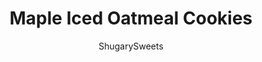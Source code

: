 ---
layout: ../../layouts/MarkdownPostLayout.astro
title: Maple Iced Oatmeal Cookies
author: ShugarySweets
pubDate: 2019-01-15
description: "These homestyle Maple Iced Oatmeal Cookies are packed with flavor! The wonderful texture and maple flavor guarantees an incredible cookie experience. These disappear fast whenever I bake them!"
image_url: https://www.shugarysweets.com/wp-content/uploads/2015/09/maple-iced-oatmeal-cookies-1.jpg
tags: ["Cookies","American"]
calories: 169
protein: 2
carbohydrates: 26
fats: 7
fiber: 1
ingredients: ["2 cups quick cook oatmeal","1 cup unsalted butter, melted","1 cup granulated sugar","1/2 cup light brown sugar, packed","2 large eggs","1 teaspoon maple flavoring","1 Tablespoon cinnamon","1 teaspoon nutmeg","1 teaspoon kosher salt","1 teaspoon baking soda","1 Tablespoon baking powder","2 cups all-purpose flour","2 cups powdered sugar","1 teaspoon maple flavoring","1/4 cup milk"]
serves: 27
time: "31 minutes"
prepTime: "15 minutes"
instructions: ["In a food processor (or blender), add oatmeal and pulse until partially ground. Don't make into a fine powder. I pulsed mine 6-8 times, for about 1-2 seconds each time. Set aside.","Preheat oven to 350 degree F.","In a large mixing bowl, blend together melted butter with sugars. Mix for several minutes until well combined. Add in eggs and maple flavoring. Add cinnamon, nutmeg, salt, baking soda, baking powder, oats and flour. Mix until thoroughly blended.","Drop by large scoop (I use a 2 Tbsp scoop) onto a parchment paper lined cookie sheet. Bake for about 14-16 minutes (I tend to go closer to 16 for a little extra crunch when they cool). Remove from oven and cool on pan 3 minutes, then cool completely on wire rack.","For the glaze, whisk together the sugar, maple and milk until smooth. Spoon over each cool cookie and allow to harden (about 15 minutes). ENJOY!"]
nutrition: ["169 calories","26 grams carbohydrates","29 milligrams cholesterol","7 grams fat","1 grams fiber","2 grams protein","4 grams saturated fat","177 milligrams sodium","17 grams sugar","0 grams trans fat","2 grams unsaturated fat"]
---